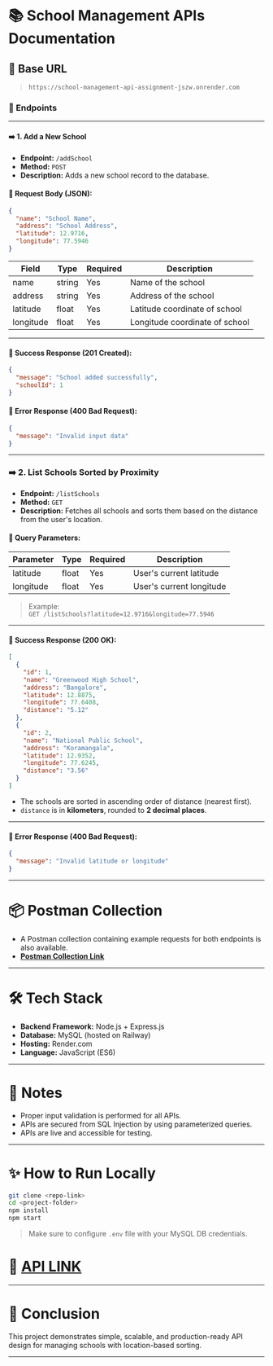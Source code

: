 

# 📚 School Management APIs Documentation
## 📌 Base URL
> `https://school-management-api-assignment-jszw.onrender.com`



### 📖 Endpoints

---

#### ➡️ 1. Add a New School

- **Endpoint:** `/addSchool`
- **Method:** `POST`
- **Description:** Adds a new school record to the database.

#### 🔹 Request Body (JSON):

```json
{
  "name": "School Name",
  "address": "School Address",
  "latitude": 12.9716,
  "longitude": 77.5946
}
```

| Field     | Type    | Required | Description                   |
|-----------|---------|----------|-------------------------------|
| name      | string  | Yes      | Name of the school            |
| address   | string  | Yes      | Address of the school         |
| latitude  | float   | Yes      | Latitude coordinate of school |
| longitude | float   | Yes      | Longitude coordinate of school|

---

#### 🔹 Success Response (201 Created):

```json
{
  "message": "School added successfully",
  "schoolId": 1
}
```

#### 🔹 Error Response (400 Bad Request):

```json
{
  "message": "Invalid input data"
}
```

---

### ➡️ 2. List Schools Sorted by Proximity

- **Endpoint:** `/listSchools`
- **Method:** `GET`
- **Description:** Fetches all schools and sorts them based on the distance from the user's location.

#### 🔹 Query Parameters:

| Parameter | Type   | Required | Description              |
|-----------|--------|----------|--------------------------|
| latitude  | float  | Yes      | User's current latitude   |
| longitude | float  | Yes      | User's current longitude  |

> Example:  
> `GET /listSchools?latitude=12.9716&longitude=77.5946`

---

#### 🔹 Success Response (200 OK):

```json
[
  {
    "id": 1,
    "name": "Greenwood High School",
    "address": "Bangalore",
    "latitude": 12.8875,
    "longitude": 77.6408,
    "distance": "5.12"
  },
  {
    "id": 2,
    "name": "National Public School",
    "address": "Koramangala",
    "latitude": 12.9352,
    "longitude": 77.6245,
    "distance": "3.56"
  }
]
```

- The schools are sorted in ascending order of distance (nearest first).
- `distance` is in **kilometers**, rounded to **2 decimal places**.

---

#### 🔹 Error Response (400 Bad Request):

```json
{
  "message": "Invalid latitude or longitude"
}
```

---

# 📦 Postman Collection
- A Postman collection containing example requests for both endpoints is also available.
- [**Postman Collection Link**](https://logeshwarank-4069748.postman.co/workspace/Logeshwaran-K%27s-Workspace~669cc222-714c-4a12-8f4b-8df7dacd697e/collection/44494264-75687e22-051a-4ddb-955f-b60bda8484ee?action=share&creator=44494264)
---

# 🛠 Tech Stack
- **Backend Framework:** Node.js + Express.js
- **Database:** MySQL (hosted on Railway)
- **Hosting:** Render.com
- **Language:** JavaScript (ES6)

---

# 🧠 Notes
- Proper input validation is performed for all APIs.
- APIs are secured from SQL Injection by using parameterized queries.
- APIs are live and accessible for testing.

---

# ✨ How to Run Locally
```bash
git clone <repo-link>
cd <project-folder>
npm install
npm start
```

> Make sure to configure `.env` file with your MySQL DB credentials.

# 🚀 [API LINK](https://school-management-api-assignment-jszw.onrender.com/)
---

# 🎯 Conclusion

This project demonstrates simple, scalable, and production-ready API design for managing schools with location-based sorting.

---
